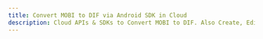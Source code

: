 ---title: Convert MOBI to DIF via Android SDK in Clouddescription: Cloud APIs & SDKs to Convert MOBI to DIF. Also Create, Edit & Render Microsoft Word & OpenOffice documents in the Cloud.---